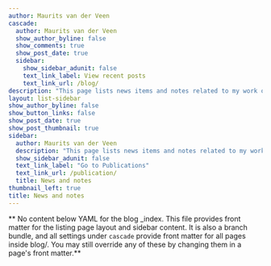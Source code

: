 ```yaml
---
author: Maurits van der Veen
cascade:
  author: Maurits van der Veen
  show_author_byline: false
  show_comments: true
  show_post_date: true
  sidebar:
    show_sidebar_adunit: false
    text_link_label: View recent posts
    text_link_url: /blog/
description: "This page lists news items and notes related to my work other than publications (which are on the Publications page)."
layout: list-sidebar
show_author_byline: false
show_button_links: false
show_post_date: true
show_post_thumbnail: true
sidebar:
  author: Maurits van der Veen
  description: "This page lists news items and notes related to my work other than publications (which are on the Publications page)."
  show_sidebar_adunit: false
  text_link_label: "Go to Publications"
  text_link_url: /publication/
  title: News and notes
thumbnail_left: true
title: News and notes
---
```


** No content below YAML for the blog _index. This file provides front matter for the listing page layout and sidebar content. It is also a branch bundle, and all settings under `cascade` provide front matter for all pages inside blog/. You may still override any of these by changing them in a page's front matter.**
